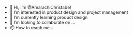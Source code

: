 - 👋 Hi, I’m @AmarachiChristabel
- 👀 I’m interested in product design and project management
- 🌱 I’m currently learning product design
- 💞️ I’m looking to collaborate on ...
- 📫 How to reach me ...

<!---
AmarachiChristabel/AmarachiChristabel is a ✨ special ✨ repository because its `README.md` (this file) appears on your GitHub profile.
You can click the Preview link to take a look at your changes.
--->
